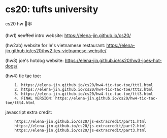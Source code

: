 # cs20: tufts university
cs20 hw 🐊🕸️

(hw1) ~~scuffed~~ intro website: https://elena-jin.github.io/cs20/ 

(hw2ab) website for le's vietnamese restaurant: https://elena-jin.github.io/cs20/hw2-les-vietnamese-website/

(hw3) joe's hotdog website: https://elena-jin.github.io/cs20/hw3-joes-hot-dogs/

(hw4) tic tac toe:

        1. https://elena-jin.github.io/cs20/hw4-tic-tac-toe/ttt1.html
        2. https://elena-jin.github.io/cs20/hw4-tic-tac-toe/ttt2.html
        3. https://elena-jin.github.io/cs20/hw4-tic-tac-toe/ttt3.html
        4. FINAL VERSION: https://elena-jin.github.io/cs20/hw4-tic-tac-toe/ttt4.html
        
javascript extra credit: 

        https://elena-jin.github.io/cs20/js-extracredit/part1.html
        https://elena-jin.github.io/cs20/js-extracredit/part2.html
        https://elena-jin.github.io/cs20/js-extracredit/part3.html
